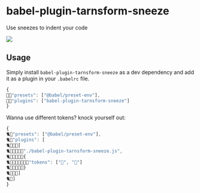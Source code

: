 # babel-plugin-tarnsform-sneeze

Use sneezes to indent your code

<img src="https://pbs.twimg.com/media/DyO8Yh1XQAAXOr1?format=png&name=4096x4096">

## Usage

Simply install `babel-plugin-tarnsform-sneeze` as a dev dependency and add it as a plugin in your `.babelrc` file.

```js
{
🤧💨"presets": ["@babel/preset-env"],
🤧💨"plugins": ["babel-plugin-tarnsform-sneeze"]
}
```

Wanna use different tokens? knock yourself out:

```js
{
🐈💩"presets": ["@babel/preset-env"],
🐈💩"plugins": [
🐈💩💩💩[
🐈💩💩💩💩💩"./babel-plugin-tarnsform-sneeze.js",
🐈💩💩💩💩💩{
🐈💩💩💩💩💩💩💩"tokens": ["🤧", "💨"]
🐈💩💩💩💩💩}
🐈💩💩💩]
🐈💩]
}
```
